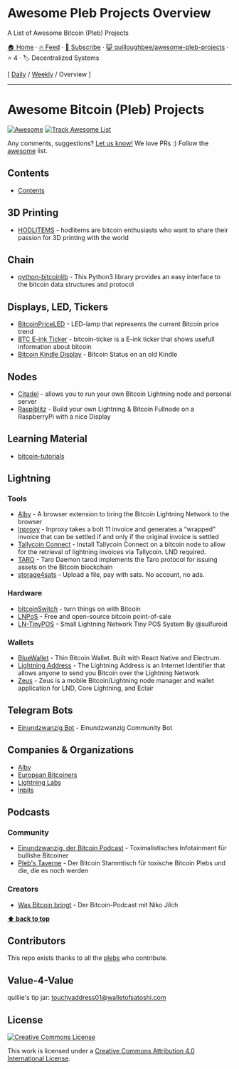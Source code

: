 # Awesome Pleb Projects Overview

A List of Awesome Bitcoin (Pleb) Projects

[🏠 Home](/README.md) · [🔥 Feed](https://test.trackawesomelist.com/quilloughbee/awesome-pleb-projects/rss.xml) · [📮 Subscribe](https://trackawesomelist.us17.list-manage.com/subscribe?u=d2f0117aa829c83a63ec63c2f&id=36a103854c) · [😺 quilloughbee/awesome-pleb-projects](https://github.com/quilloughbee/awesome-pleb-projects/blob/main/README.md) · ⭐ 4 · 🏷️ Decentralized Systems

[ [Daily](/content/quilloughbee/awesome-pleb-projects/README.md) / [Weekly](/content/quilloughbee/awesome-pleb-projects/week/README.md) / Overview ]

---

# Awesome Bitcoin (Pleb) Projects

<!--rehype:style=font-size: 38px; border-bottom: 0; display: flex; min-height: 260px; align-items: center; justify-content: center;-->

[![Awesome](https://jaywcjlove.github.io/sb/ico/awesome.svg)](https://github.com/sindresorhus/awesome) [![Track Awesome List](https://www.trackawesomelist.com/badge.svg)](https://github.com/quilloughbee/awesome-pleb-projects/blob/main/README.md/)

<!--rehype:style=text-align: center;-->

Any comments, suggestions? [Let us know!](https://github.com/quilloughbee/awesome-pleb-projects/issues) We love PRs :) Follow the [awesome](https://github.com/sindresorhus/awesome) list.

## Contents

*   [Contents](#contents)

## 3D Printing

*   [HODLITEMS](https://hodlitems.com/) - hodlitems are bitcoin enthusiasts who want to share their passion for 3D printing with the world

## Chain

*   [python-bitcoinlib](https://github.com/petertodd/python-bitcoinlib) - This Python3 library provides an easy interface to the bitcoin data structures and protocol

## Displays, LED, Tickers

*   [BitcoinPriceLED](https://github.com/Egge7/BitcoinPriceLED) - LED-lamp that represents the current Bitcoin price trend
*   [BTC E-ink Ticker](https://github.com/btc-ticker/btc-ticker) - bitcoin-ticker is a E-ink ticker that shows usefull information about bitcoin
*   [Bitcoin Kindle Display](https://d11n.net/kindle-status-display.html) - Bitcoin Status on an old Kindle

## Nodes

*   [Citadel](https://github.com/runcitadel/citadel) - allows you to run your own Bitcoin Lightning node and personal server
*   [Raspiblitz](https://github.com/rootzoll/raspiblitz) - Build your own Lightning & Bitcoin Fullnode on a RaspberryPi with a nice Display

## Learning Material

*   [bitcoin-tutorials](https://github.com/openoms/bitcoin-tutorials)

## Lightning

### Tools

*   [Alby](https://github.com/getAlby/lightning-browser-extension) - A browser extension to bring the Bitcoin Lightning Network to the browser
*   [lnproxy](https://github.com/lnproxy/lnproxy) - lnproxy takes a bolt 11 invoice and generates a “wrapped” invoice that can be settled if and only if the original invoice is settled
*   [Tallycoin Connect](https://github.com/djbooth007/tallycoin_connect) - Install Tallycoin Connect on a bitcoin node to allow for the retrieval of lightning invoices via Tallycoin. LND required.
*   [TARO](https://github.com/lightninglabs/taro) - Taro Daemon tarod implements the Taro protocol for issuing assets on the Bitcoin blockchain
*   [storage4sats](https://github.com/rottingcleaner/storage4sats) - Upload a file, pay with sats. No account, no ads.

### Hardware

*   [bitcoinSwitch](https://github.com/lnbits/bitcoinSwitch) - turn things on with Bitcoin
*   [LNPoS](https://github.com/lnbits/LNPoS) - Free and open-source bitcoin point-of-sale
*   [LN-TinyPOS](https://github.com/ccadic/LN-TinyPOS) - Small Lightning Network Tiny POS System By @sulfuroid

### Wallets

*   [BlueWallet](https://github.com/BlueWallet/BlueWallet) - Thin Bitcoin Wallet. Built with React Native and Electrum.
*   [Lightning Address](https://github.com/andrerfneves/lightning-address) - The Lightning Address is an Internet Identifier that allows anyone to send you Bitcoin over the Lightning Network
*   [Zeus](https://github.com/ZeusLN/zeus) - Zeus is a mobile Bitcoin/Lightning node manager and wallet application for LND, Core Lightning, and Eclair

## Telegram Bots

*   [Einundzwanzig Bot](https://github.com/Einundzwanzig-Podcast/einundzwanzigbot) - Einundzwanzig Community Bot

## Companies & Organizations

*   [Alby](https://github.com/getAlby)
*   [European Bitcoiners](https://github.com/European-Bitcoiners)
*   [Lightning Labs](https://github.com/lightninglabs)
*   [lnbits](https://github.com/lnbits)

## Podcasts

### Community

*   [Einundzwanzig, der Bitcoin Podcast](https://einundzwanzig.space/) - Toximalistisches Infotainment für bullishe Bitcoiner
*   [Pleb's Taverne](https://anchor.fm/plebs-taverne) - Der Bitcoin Stammtisch für toxische Bitcoin Plebs und die, die es noch werden

### Creators

*   [Was Bitcoin bringt](https://github.com/quilloughbee/awesome-pleb-projects/blob/main/README.md/wasbitcoinbringt.com/) - Der Bitcoin-Podcast mit Niko Jilch

**[⬆ back to top](#contents)**

## Contributors

This repo exists thanks to all the [plebs](https://github.com/quilloughbee/awesome-pleb-projects/graphs/contributors) who contribute.

## Value-4-Value

quillie's tip jar: [touchyaddress01@walletofsatoshi.com](https://github.com/quilloughbee/awesome-pleb-projects/blob/main/README.md/mailto:touchyaddress01@walletofsatoshi.com)

## License

[![Creative Commons License](http://i.creativecommons.org/l/by/4.0/88x31.png)](https://creativecommons.org/licenses/by/4.0/)

This work is licensed under a [Creative Commons Attribution 4.0 International License](http://creativecommons.org/licenses/by/4.0/).

